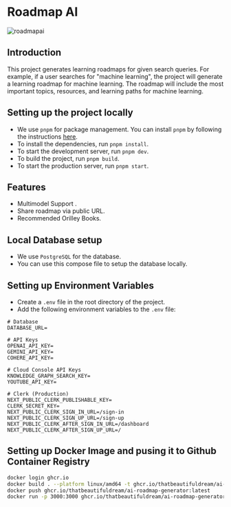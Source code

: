 # Roadmap AI

![roadmapai](https://github.com/vishwajeetraj11/ai-roadmap-generator/assets/28717686/0fa80335-6635-4905-8a1b-cdcea8926d94)

## Introduction

This project generates learning roadmaps for given search queries. For example, if a user searches for "machine learning", the project will generate a learning roadmap for machine learning. The roadmap will include the most important topics, resources, and learning paths for machine learning.

## Setting up the project locally

- We use `pnpm` for package management. You can install `pnpm` by following the instructions [here](https://pnpm.io/installation).
- To install the dependencies, run `pnpm install`.
- To start the development server, run `pnpm dev`.
- To build the project, run `pnpm build`.
- To start the production server, run `pnpm start`.

## Features

- Multimodel Support .
- Share roadmap via public URL.
- Recommended Orilley Books.

## Local Database setup

- We use `PostgreSQL` for the database.
- You can use this compose file to setup the database locally.

## Setting up Environment Variables

- Create a `.env` file in the root directory of the project.
- Add the following environment variables to the `.env` file:

```env
# Database
DATABASE_URL=

# API Keys
OPENAI_API_KEY=
GEMINI_API_KEY=
COHERE_API_KEY=

# Cloud Console API Keys
KNOWLEDGE_GRAPH_SEARCH_KEY=
YOUTUBE_API_KEY=

# Clerk (Production)
NEXT_PUBLIC_CLERK_PUBLISHABLE_KEY=
CLERK_SECRET_KEY=
NEXT_PUBLIC_CLERK_SIGN_IN_URL=/sign-in
NEXT_PUBLIC_CLERK_SIGN_UP_URL=/sign-up
NEXT_PUBLIC_CLERK_AFTER_SIGN_IN_URL=/dashboard
NEXT_PUBLIC_CLERK_AFTER_SIGN_UP_URL=/
```

## Setting up Docker Image and pusing it to Github Container Registry

```bash
docker login ghcr.io
docker build . --platform linux/amd64 -t ghcr.io/thatbeautifuldream/ai-roadmap-generator:latest
docker push ghcr.io/thatbeautifuldream/ai-roadmap-generator:latest
docker run -p 3000:3000 ghcr.io/thatbeautifuldream/ai-roadmap-generator:latest
```
